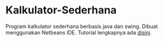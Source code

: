 # Kalkulator-Sederhana
Program kalkulator sederhana berbasis java dan swing. Dibuat menggunakan Netbeans IDE.
Tutorial lengkapnya ada <a href="http://www.dendicious.com/2013/11/program-kalkulator-sederhana.html">disini</a>.

